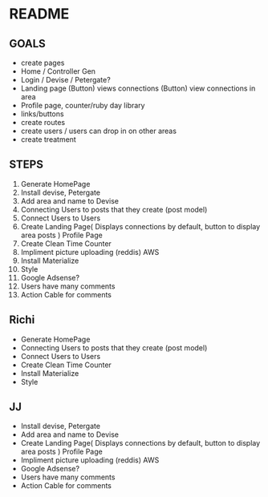 # README

## GOALS

- create pages
- Home / Controller Gen
- Login / Devise / Petergate?
- Landing page (Button) views connections (Button) view connections in area
- Profile page, counter/ruby day library
- links/buttons
- create routes
- create users / users can drop in on other areas
- create treatment 

## STEPS

 1. Generate HomePage
 2. Install devise, Petergate
 3. Add area and name to Devise
 4. Connecting Users to posts that they create (post model)
 5. Connect Users to Users
 6. Create Landing Page( Displays connections by default, button to display area 
    posts ) Profile Page
 7. Create Clean Time Counter
 7. Impliment picture uploading (reddis) AWS 
 8. Install Materialize
 9. Style
10. Google Adsense? 
11. Users have many comments
12. Action Cable for comments




## Richi
 
- Generate HomePage
- Connecting Users to posts that they create (post model)
- Connect Users to Users
- Create Clean Time Counter
- Install Materialize
- Style




## JJ
- Install devise, Petergate
- Add area and name to Devise
- Create Landing Page( Displays connections by default, button to display area 
    posts ) Profile Page
- Impliment picture uploading (reddis) AWS
- Google Adsense?
- Users have many comments
- Action Cable for comments




